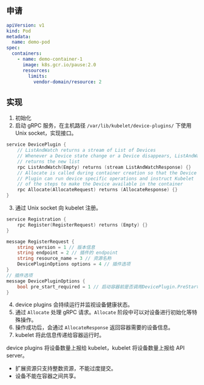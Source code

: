 ## 申请

```yaml
apiVersion: v1
kind: Pod
metadata:
  name: demo-pod
spec:
  containers:
    - name: demo-container-1
      image: k8s.gcr.io/pause:2.0
      resources:
        limits:
          vendor-domain/resource: 2
```

## 实现

1. 初始化
2. 启动 gRPC 服务，在主机路径 `/var/lib/kubelet/device-plugins/` 下使用 Unix socket，实现接口。

```go
service DevicePlugin {
    // ListAndWatch returns a stream of List of Devices
    // Whenever a Device state change or a Device disappears, ListAndWatch
    // returns the new list
    rpc ListAndWatch(Empty) returns (stream ListAndWatchResponse) {}
    // Allocate is called during container creation so that the Device
    // Plugin can run device specific operations and instruct Kubelet
    // of the steps to make the Device available in the container
    rpc Allocate(AllocateRequest) returns (AllocateResponse) {}
}
```

3. 通过 Unix socket 向 kubelet 注册。

```go
service Registration {
	rpc Register(RegisterRequest) returns (Empty) {}
}
```

```go
message RegisterRequest {
    string version = 1 // 版本信息
    string endpoint = 2 // 插件的 endpoint
    string resource_name = 3 // 资源名称
    DevicePluginOptions options = 4 // 插件选项
}
// 插件选项
message DevicePluginOptions {
    bool pre_start_required = 1 // 启动容器前是否调用DevicePlugin.PreStartContainer()
}
```

4. device plugins 会持续运行并监视设备健康状态。
5. 通过 `Allocate` 处理 gRPC 请求。`Allocate` 阶段中可以对设备进行初始化等特殊操作。
6. 操作成功后，会通过 `AllocateResponse` 返回容器需要的设备信息。
7. kubelet 将此信息传递给容器运行时。

device plugins 将设备数量上报给 kubelet，kubelet 将设备数量上报给 API server。

- 扩展资源只支持整数资源，不能过度提交。
- 设备不能在容器之间共享。


